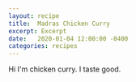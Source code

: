 ```yaml
---
layout: recipe
title:  Madras Chicken Curry
excerpt: Excerpt
date:   2020-01-04 12:00:00 -0400
categories: recipes
---
```

Hi I'm chicken curry. I taste good.
